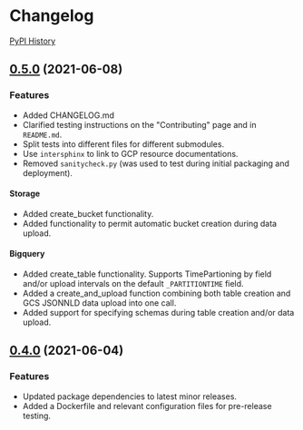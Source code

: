 # Changelog

[PyPI History](https://pypi.org/project/bibtutils/#history)

## [0.5.0](https://www.github.com/broadinstitute/bibtutils/compare/v0.4.0...v0.5.0) (2021-06-08)

### Features

* Added CHANGELOG.md
* Clarified testing instructions on the "Contributing" page and in `README.md`.
* Split tests into different files for different submodules.
* Use `intersphinx` to link to GCP resource documentations.
* Removed `sanitycheck.py` (was used to test during initial packaging and deployment).

#### Storage

* Added create_bucket functionality.
* Added functionality to permit automatic bucket creation during data upload.

#### Bigquery

* Added create_table functionality. Supports TimePartioning by field and/or upload intervals on the default `_PARTITIONTIME` field.
* Added a create_and_upload function combining both table creation and GCS JSONNLD data upload into one call.
* Added support for specifying schemas during table creation and/or data upload.

## [0.4.0](https://www.github.com/broadinstitute/bibtutils/compare/v0.3.5...v0.4.0) (2021-06-04)

### Features

* Updated package dependencies to latest minor releases.
* Added a Dockerfile and relevant configuration files for pre-release testing.
